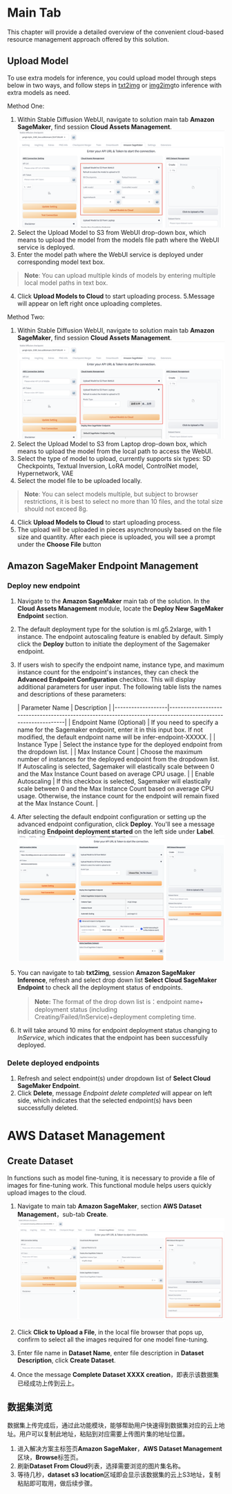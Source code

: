 # Main Tab
This chapter will provide a detailed overview of the convenient cloud-based resource management approach offered by this solution.

## Upload Model
To use extra models for inference, you could upload model through steps below in two ways, and follow steps in [txt2img](txt2img-guide.md) or [img2img](img2img-guide.md)to inference with extra models as need.

Method One:
1. Within Stable Diffusion WebUI, navigate to solution main tab **Amazon SageMaker**, find session **Cloud Assets Management**.
![Upload Models to S3](../images/Upload-models-old.png)
2. Select the Upload Model to S3 from WebUI drop-down box, which means to upload the model from the models file path where the WebUI service is deployed.
3. Enter the model path where the WebUI service is deployed under corresponding model text box.
> **Note**: You can upload multiple kinds of models by entering multiple local model paths in text box.
4. Click **Upload Models to Cloud** to start uploading process.
5.Message will appear on left right once uploading completes.

Method Two:
1. Within Stable Diffusion WebUI, navigate to solution main tab **Amazon SageMaker**, find session **Cloud Assets Management**.
![Upload Models to S3](../images/Upload-models-new.png)
2. Select the Upload Model to S3 from Laptop drop-down box, which means to upload the model from the local path to access the WebUI.
3. Select the type of model to upload, currently supports six types: SD Checkpoints, Textual Inversion, LoRA model, ControlNet model, Hypernetwork, VAE
3. Select the model file to be uploaded locally.
> **Note**: You can select models multiple, but subject to browser restrictions, it is best to select no more than 10 files, and the total size should not exceed 8g.
4. Click **Upload Models to Cloud** to start uploading process.
5. The upload will be uploaded in pieces asynchronously based on the file size and quantity. After each piece is uploaded, you will see a prompt under the **Choose File** button


## Amazon SageMaker Endpoint Management
### Deploy new endpoint
1. Navigate to the **Amazon SageMaker** main tab of the solution. In the **Cloud Assets Management** module, locate the **Deploy New SageMaker Endpoint** section.
2. The default deployment type for the solution is ml.g5.2xlarge, with 1 instance. The endpoint autoscaling feature is enabled by default. Simply click the **Deploy** button to initiate the deployment of the Sagemaker endpoint.
3. If users wish to specify the endpoint name, instance type, and maximum instance count for the endpoint's instances, they can check the **Advanced Endpoint Configuration** checkbox. This will display additional parameters for user input. The following table lists the names and descriptions of these parameters:

   | Parameter Name    | Description                                                                                                  |
       |-------------------|--------------------------------------------------------------------------------------------------------------|
   | Endpoint Name (Optional) | If you need to specify a name for the Sagemaker endpoint, enter it in this input box. If not modified, the default endpoint name will be infer-endpoint-XXXXX. |
   | Instance Type     | Select the instance type for the deployed endpoint from the dropdown list.                                 |
   | Max Instance Count | Choose the maximum number of instances for the deployed endpoint from the dropdown list. If Autoscaling is selected, Sagemaker will elastically scale between 0 and the Max Instance Count based on average CPU usage. |
   | Enable Autoscaling | If this checkbox is selected, Sagemaker will elastically scale between 0 and the Max Instance Count based on average CPU usage. Otherwise, the instance count for the endpoint will remain fixed at the Max Instance Count. |

4. After selecting the default endpoint configuration or setting up the advanced endpoint configuration, click **Deploy**. You'll see a message indicating **Endpoint deployment started** on the left side under **Label**.
   ![Deploy new endpoint](../images/Deploy-new-endpoint.png)

5. You can navigate to tab **txt2img**, session **Amazon SageMaker Inference**, refresh and select drop down list **Select Cloud SageMaker Endpoint** to check all the deployment status of endpoints.

    > **Note:** The format of the drop down list is：endpoint name+ deployment status (including Creating/Failed/InService)+deployment completing time.

6. It will take around 10 mins for endpoint deployment status changing to *InService*, which indicates that the endpoint has been successfully deployed.


### Delete deployed endpoints
1. Refresh and select endpoint(s) under dropdown list of **Select Cloud SageMaker Endpoint**.
2. Click **Delete**, message *Endpoint delete completed* will appear on left side, which indicates that the selected endpoint(s) havs been successfully deleted.



# AWS Dataset Management

## Create Dataset
In functions such as model fine-tuning, it is necessary to provide a file of images for fine-tuning work. This functional module helps users quickly upload images to the cloud.

1. Navigate to main tab **Amazon SageMaker**, section **AWS Dataset Management**，sub-tab **Create**.
![Create Dataset to S3](../images/Dataset-management.png)

2. Click **Click to Upload a File**, in the local file browser that pops up, confirm to select all the images required for one model fine-tuning.
3. Enter file name in **Dataset Name**, enter file description in **Dataset Description**, click **Create Dataset**.
4. Once the message **Complete Dataset XXXX creation**，即表示该数据集已经成功上传到云上。

## 数据集浏览
数据集上传完成后，通过此功能模块，能够帮助用户快速得到数据集对应的云上地址。用户可以复制此地址，粘贴到对应需要上传图片集的地址位置。

1. 进入解决方案主标签页**Amazon SageMaker**，**AWS Dataset Management**区块，**Browse**标签页。
2. 刷新**Dataset From Cloud**列表，选择需要浏览的图片集名称。
3. 等待几秒，**dataset s3 location**区域即会显示该数据集的云上S3地址，复制粘贴即可取用，做后续步骤。

